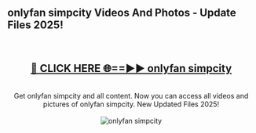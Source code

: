 <h2>onlyfan simpcity Videos And Photos - Update Files 2025!</h2>
<br>
<div align="center">
<h2><a href="https://linkcuts.com/hfmhzwbr" rel="nofollow">🔴 CLICK HERE 🌐==►► onlyfan simpcity</a></h2>
<br>
Get onlyfan simpcity and all content. Now you can access all videos and pictures of onlyfan simpcity. New Updated Files 2025!
<br>
<br>
<a href="https://linkcuts.com/hfmhzwbr" rel="nofollow" data-target="animated-image.originalLink"><img src="https://i.ibb.co.com/WyWwxjT/player-gif2.gif" alt="onlyfan simpcity" style="max-width: 100%; display: inline-block;" data-target="animated-image.originalImage"></a>
</div>
<br>